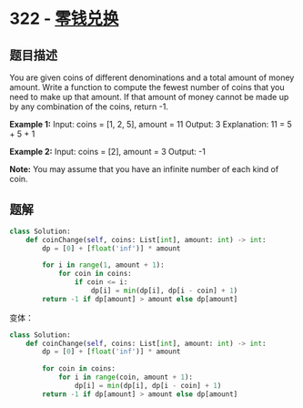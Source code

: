 # 322 - [零钱兑换](https://leetcode.com/problems/coin-change/)

## 题目描述
You are given coins of different denominations and a total amount of money amount. Write a function to compute the fewest number of coins that you need to make up that amount. If that amount of money cannot be made up by any combination of the coins, return -1.

**Example 1:**
Input: coins = [1, 2, 5], amount = 11
Output: 3 
Explanation: 11 = 5 + 5 + 1

**Example 2:**
Input: coins = [2], amount = 3
Output: -1

**Note:**
You may assume that you have an infinite number of each kind of coin.

## 题解

```python
class Solution:
    def coinChange(self, coins: List[int], amount: int) -> int:
        dp = [0] + [float('inf')] * amount
        
        for i in range(1, amount + 1):
            for coin in coins:
                if coin <= i:
                    dp[i] = min(dp[i], dp[i - coin] + 1)
        return -1 if dp[amount] > amount else dp[amount]
```

变体：
```python
class Solution:
    def coinChange(self, coins: List[int], amount: int) -> int:
        dp = [0] + [float('inf')] * amount
        
        for coin in coins:
            for i in range(coin, amount + 1):
                dp[i] = min(dp[i], dp[i - coin] + 1)
        return -1 if dp[amount] > amount else dp[amount]
```